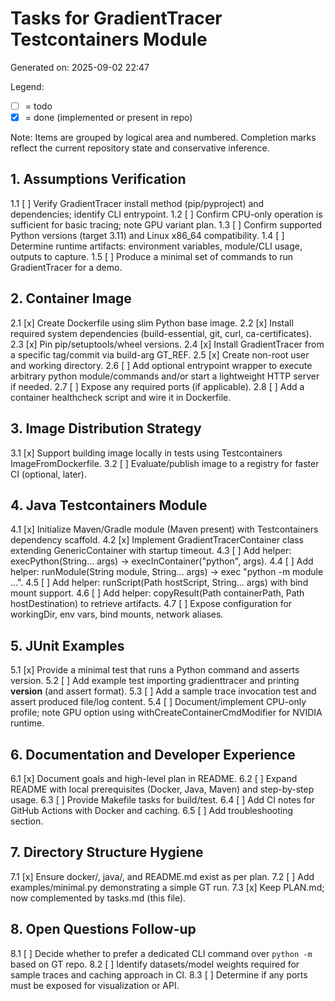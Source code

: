 # Tasks for GradientTracer Testcontainers Module

Generated on: 2025-09-02 22:47

Legend:
- [ ] = todo
- [x] = done (implemented or present in repo)

Note: Items are grouped by logical area and numbered. Completion marks reflect the current repository state and conservative inference.

## 1. Assumptions Verification
1.1 [ ] Verify GradientTracer install method (pip/pyproject) and dependencies; identify CLI entrypoint.
1.2 [ ] Confirm CPU-only operation is sufficient for basic tracing; note GPU variant plan.
1.3 [ ] Confirm supported Python versions (target 3.11) and Linux x86_64 compatibility.
1.4 [ ] Determine runtime artifacts: environment variables, module/CLI usage, outputs to capture.
1.5 [ ] Produce a minimal set of commands to run GradientTracer for a demo.

## 2. Container Image
2.1 [x] Create Dockerfile using slim Python base image.
2.2 [x] Install required system dependencies (build-essential, git, curl, ca-certificates).
2.3 [x] Pin pip/setuptools/wheel versions.
2.4 [x] Install GradientTracer from a specific tag/commit via build-arg GT_REF.
2.5 [x] Create non-root user and working directory.
2.6 [ ] Add optional entrypoint wrapper to execute arbitrary python module/commands and/or start a lightweight HTTP server if needed.
2.7 [ ] Expose any required ports (if applicable).
2.8 [ ] Add a container healthcheck script and wire it in Dockerfile.

## 3. Image Distribution Strategy
3.1 [x] Support building image locally in tests using Testcontainers ImageFromDockerfile.
3.2 [ ] Evaluate/publish image to a registry for faster CI (optional, later).

## 4. Java Testcontainers Module
4.1 [x] Initialize Maven/Gradle module (Maven present) with Testcontainers dependency scaffold.
4.2 [x] Implement GradientTracerContainer class extending GenericContainer with startup timeout.
4.3 [ ] Add helper: execPython(String... args) -> execInContainer("python", args).
4.4 [ ] Add helper: runModule(String module, String... args) -> exec "python -m module ...".
4.5 [ ] Add helper: runScript(Path hostScript, String... args) with bind mount support.
4.6 [ ] Add helper: copyResult(Path containerPath, Path hostDestination) to retrieve artifacts.
4.7 [ ] Expose configuration for workingDir, env vars, bind mounts, network aliases.

## 5. JUnit Examples
5.1 [x] Provide a minimal test that runs a Python command and asserts version.
5.2 [ ] Add example test importing gradienttracer and printing __version__ (and assert format).
5.3 [ ] Add a sample trace invocation test and assert produced file/log content.
5.4 [ ] Document/implement CPU-only profile; note GPU option using withCreateContainerCmdModifier for NVIDIA runtime.

## 6. Documentation and Developer Experience
6.1 [x] Document goals and high-level plan in README.
6.2 [ ] Expand README with local prerequisites (Docker, Java, Maven) and step-by-step usage.
6.3 [ ] Provide Makefile tasks for build/test.
6.4 [ ] Add CI notes for GitHub Actions with Docker and caching.
6.5 [ ] Add troubleshooting section.

## 7. Directory Structure Hygiene
7.1 [x] Ensure docker/, java/, and README.md exist as per plan.
7.2 [ ] Add examples/minimal.py demonstrating a simple GT run.
7.3 [x] Keep PLAN.md; now complemented by tasks.md (this file).

## 8. Open Questions Follow-up
8.1 [ ] Decide whether to prefer a dedicated CLI command over `python -m` based on GT repo.
8.2 [ ] Identify datasets/model weights required for sample traces and caching approach in CI.
8.3 [ ] Determine if any ports must be exposed for visualization or API.

